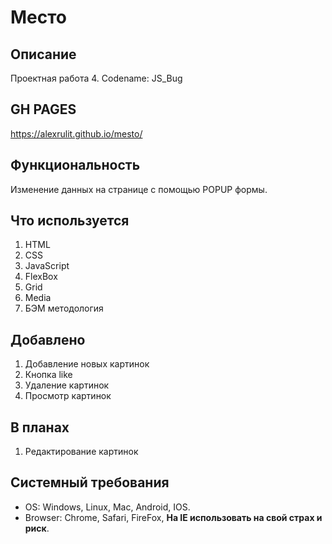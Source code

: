 # Место

## Описание
Проектная работа 4. Codename: JS_Bug

## GH PAGES
https://alexrulit.github.io/mesto/

## Функциональность
Изменение данных на странице с помощью POPUP формы.

## Что используется
1. HTML
2. CSS
3. JavaScript
4. FlexBox
5. Grid
6. Media
7. БЭМ методология

## Добавлено
1. Добавление новых картинок
2. Кнопка like
3. Удаление картинок
4. Просмотр картинок

## В планах
1. Редактирование картинок

## Системный требования
* OS: Windows, Linux, Mac, Android, IOS.
* Browser: Chrome, Safari, FireFox, __На IE использовать на свой страх и риск__.
